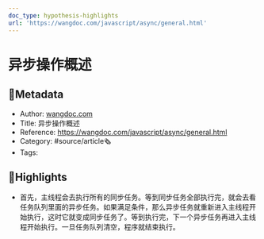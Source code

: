 ```yaml
---
doc_type: hypothesis-highlights
url: 'https://wangdoc.com/javascript/async/general.html'
---
```

# 异步操作概述
## 📃Metadata
- Author: [wangdoc.com]()
- Title: 异步操作概述
- Reference: https://wangdoc.com/javascript/async/general.html
- Category: #source/article🗞
- Tags:
## 📒Highlights
- 首先，主线程会去执行所有的同步任务。等到同步任务全部执行完，就会去看任务队列里面的异步任务。如果满足条件，那么异步任务就重新进入主线程开始执行，这时它就变成同步任务了。等到执行完，下一个异步任务再进入主线程开始执行。一旦任务队列清空，程序就结束执行。

